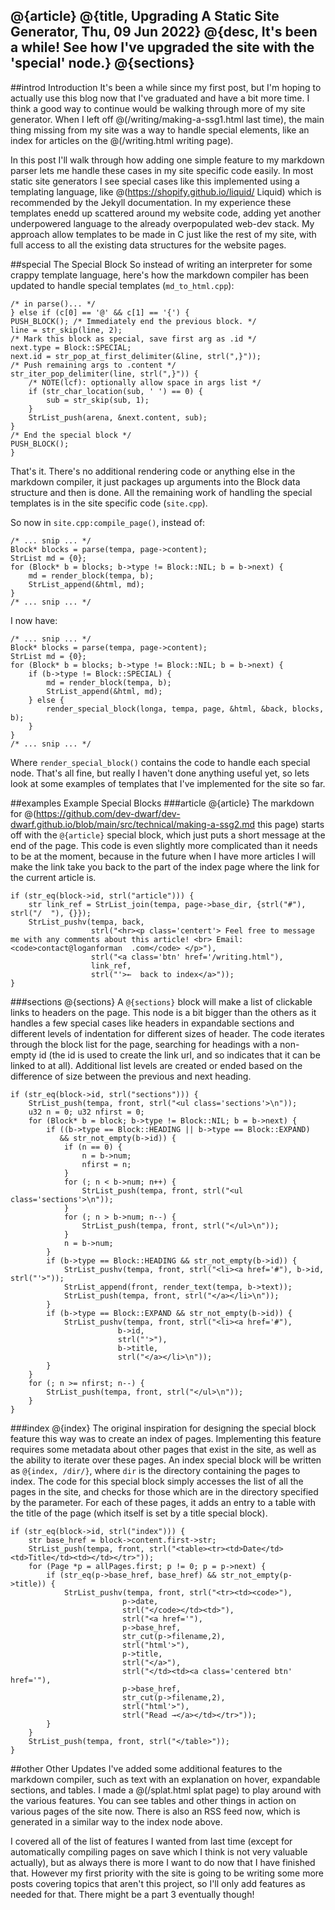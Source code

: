 @{article}
@{title, Upgrading A Static Site Generator, Thu, 09 Jun 2022}
@{desc, It's been a while! See how I've upgraded the site with the 'special' node.}
@{sections}
---
##introd Introduction
It's been a while since my first post, but I'm hoping to actually use this blog now that I've graduated and have a bit more time. I think a good way to continue would be walking through more of my site generator. When I left off @(/writing/making-a-ssg1.html last time), the main thing missing from my site was a way to handle special elements, like an index for articles on the @(/writing.html writing page).


In this post I'll walk through how adding one simple feature to my markdown parser lets me handle these cases in my site specific code easily. In most static site generators I see special cases like this implemented using a templating language, like @(https://shopify.github.io/liquid/ Liquid) which is recommended by the Jekyll documentation. In my experience these templates enedd up scattered around my website code, adding yet another underpowered language to the already overpopulated web-dev stack. My approach allow templates to be made in C just like the rest of my site, with full access to all the existing data structures for the website pages.

##special The Special Block
So instead of writing an interpreter for some crappy template language, here's how the markdown compiler has been updated to handle special templates (`md_to_html.cpp`):
```
/* in parse()... */
} else if (c[0] == '@' && c[1] == '{') {
PUSH_BLOCK(); /* Immediately end the previous block. */
line = str_skip(line, 2);
/* Mark this block as special, save first arg as .id */
next.type = Block::SPECIAL;
next.id = str_pop_at_first_delimiter(&line, strl(",}"));
/* Push remaining args to .content */
str_iter_pop_delimiter(line, strl(",}")) {
    /* NOTE(lcf): optionally allow space in args list */
    if (str_char_location(sub, ' ') == 0) {
        sub = str_skip(sub, 1);
    }
    StrList_push(arena, &next.content, sub);
}
/* End the special block */
PUSH_BLOCK();
}
```
That's it. There's no additional rendering code or anything else in the markdown compiler, it just packages up arguments into the Block data structure and then is done. All the remaining work of handling the special templates is in the site specific code (`site.cpp`).

So now in `site.cpp:compile_page()`, instead of:
```
/* ... snip ... */
Block* blocks = parse(tempa, page->content);
StrList md = {0};
for (Block* b = blocks; b->type != Block::NIL; b = b->next) {
    md = render_block(tempa, b);
    StrList_append(&html, md);
}
/* ... snip ... */
```

I now have:
```
/* ... snip ... */
Block* blocks = parse(tempa, page->content);
StrList md = {0};
for (Block* b = blocks; b->type != Block::NIL; b = b->next) {
    if (b->type != Block::SPECIAL) {
        md = render_block(tempa, b);
        StrList_append(&html, md);
    } else {
        render_special_block(longa, tempa, page, &html, &back, blocks, b);
    }
}
/* ... snip ... */
```
Where `render_special_block()` contains the code to handle each special node. That's all fine, but really I haven't done anything useful yet, so lets look at some examples of templates that I've implemented for the site so far.

##examples Example Special Blocks
###article @{article}
The markdown for @(https://github.com/dev-dwarf/dev-dwarf.github.io/blob/main/src/technical/making-a-ssg2.md this page) starts off with the `@{article}` special block, which just puts a short message at the end of the page. This code is even slightly more complicated than it needs to be at the moment, because in the future when I have more articles I will make the link take you back to the part of the index page where the link for the current article is.
```
if (str_eq(block->id, strl("article"))) {
    str link_ref = StrList_join(tempa, page->base_dir, {strl("#"), strl("/  "), {}});
    StrList_pushv(tempa, back,
                  strl("<hr><p class='centert'> Feel free to message me with any comments about this article! <br> Email: <code>contact@loganforman  .com</code> </p>"),
                  strl("<a class='btn' href='/writing.html"),
                  link_ref,
                  strl("'>←  back to index</a>"));
}
```
###sections @{sections}
A `@{sections}` block will make a list of clickable links to headers on the page. This node is a bit bigger than the others as it handles a few special cases like headers in expandable sections and different levels of indentation for different sizes of header. The code iterates through the block list for the page, searching for headings with a non-empty id (the id is used to create the link url, and so indicates that it can be linked to at all). Additional list levels are created or ended based on the difference of size between the previous and next heading.
```
if (str_eq(block->id, strl("sections"))) {
    StrList_push(tempa, front, strl("<ul class='sections'>\n"));
    u32 n = 0; u32 nfirst = 0;
    for (Block* b = block; b->type != Block::NIL; b = b->next) {
        if ((b->type == Block::HEADING || b->type == Block::EXPAND)
           && str_not_empty(b->id)) {
            if (n == 0) {
                n = b->num;
                nfirst = n;
            }
            for (; n < b->num; n++) {
                StrList_push(tempa, front, strl("<ul class='sections'>\n"));
            }
            for (; n > b->num; n--) {
                StrList_push(tempa, front, strl("</ul>\n"));
            }
            n = b->num;
        }
        if (b->type == Block::HEADING && str_not_empty(b->id)) {
            StrList_pushv(tempa, front, strl("<li><a href='#"), b->id, strl("'>"));
            StrList_append(front, render_text(tempa, b->text));
            StrList_push(tempa, front, strl("</a></li>\n"));
        }
        if (b->type == Block::EXPAND && str_not_empty(b->id)) {
            StrList_pushv(tempa, front, strl("<li><a href='#"),
                        b->id,
                        strl("'>"),
                        b->title,
                        strl("</a></li>\n"));
        }
    }
    for (; n >= nfirst; n--) {
        StrList_push(tempa, front, strl("</ul>\n"));
    }
}
```
###index @{index}
The original inspiration for designing the special block feature this way was to create an index of pages. Implementing this feature requires some metadata about other pages that exist in the site, as well as the ability to iterate over these pages. An index special block will be written as `@{index, /dir/}`, where `dir` is the directory containing the pages to index. The code for this special block simply accesses the list of all the pages in the site, and checks for those which are in the directory specified by the parameter. For each of these pages, it adds an entry to a table with the title of the page (which itself is set by a title special block).

```
if (str_eq(block->id, strl("index"))) {
    str base_href = block->content.first->str;
    StrList_push(tempa, front, strl("<table><tr><td>Date</td><td>Title</td><td></td></tr>"));
    for (Page *p = allPages.first; p != 0; p = p->next) {
        if (str_eq(p->base_href, base_href) && str_not_empty(p->title)) {
            StrList_pushv(tempa, front, strl("<tr><td><code>"),
                         p->date,
                         strl("</code></td><td>"),
                         strl("<a href='"),
                         p->base_href,
                         str_cut(p->filename,2),
                         strl("html'>"),
                         p->title,
                         strl("</a>"),
                         strl("</td><td><a class='centered btn' href='"),
                         p->base_href,
                         str_cut(p->filename,2),
                         strl("html'>"),
                         strl("Read →</a></td></tr>"));
        }
    }
    StrList_push(tempa, front, strl("</table>"));
}
```
##other Other Updates
I've added some additional features to the markdown compiler, such as text with an explanation on hover, expandable sections, and tables. I made a @(/splat.html splat page) to play around with the various features. You can see tables and other things in action on various pages of the site now. There is also an RSS feed now, which is generated in a similar way to the index node above. 

I covered all of the list of features I wanted from last time (except for automatically compiling pages on save which I think is not very valuable actually), but as always there is more I want to do now that I have finished that. However my first priority with the site is going to be writing some more posts covering topics that aren't this project, so I'll only add features as needed for that. There might be a part 3 eventually though!
